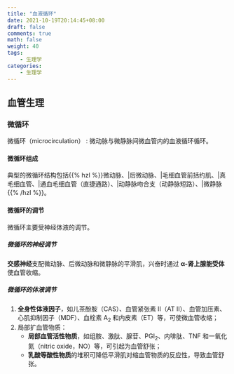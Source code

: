 ```yaml
---
title: "血液循环"
date: 2021-10-19T20:14:45+08:00
draft: false
comments: true
math: false
weight: 40
tags:
    - 生理学
categories:
    - 生理学
---
```


## 血管生理

### 微循环

微循环（microcirculation）
: 微动脉与微静脉间微血管内的血液循环循环。

#### 微循环组成

典型的微循环结构包括{{% hzl %}}微动脉、|后微动脉、|毛细血管前括约肌、|真毛细血管、|通血毛细血管（直捷通路）、|动静脉吻合支（动静脉短路）、|微静脉{{% /hzl %}}。

#### 微循环的调节

微循环主要受神经体液的调节。

##### 微循环的神经调节

**交感神经**支配微动脉、后微动脉和微静脉的平滑肌，兴奋时通过 **α-肾上腺能受体**使血管收缩。

##### 微循环的体液调节

1. **全身性体液因子**，如儿茶酚胺（CAS）、血管紧张素 Ⅱ（AT Ⅱ）、血管加压素、心肌抑制因子（MDF）、血栓素 A<sub>2</sub> 和内皮素（ET）等，可使微血管收缩；
2. 局部扩血管物质：
    - **局部血管活性物质**，如组胺、激肽、腺苷、PGI<sub>2</sub>、内啡肽、TNF 和一氧化氮（nitric oxide，NO）等，可引起为血管舒张；
    - **乳酸等酸性物质**的堆积可降低平滑肌对缩血管物质的反应性，导致血管舒张。

<!-- TOOD: link here from 病理生理学/酸中毒，药理学/乙酰胆碱 -->
